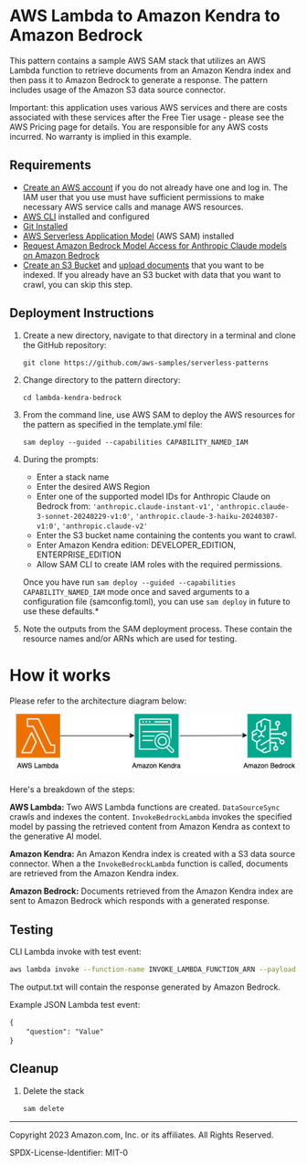 # AWS Lambda to Amazon Kendra to Amazon Bedrock

This pattern contains a sample AWS SAM stack that utilizes an AWS Lambda function to retrieve documents from an Amazon Kendra index and then pass it to Amazon Bedrock to generate a response. The pattern includes usage of the Amazon S3 data source connector. 

Important: this application uses various AWS services and there are costs associated with these services after the Free Tier usage - please see the AWS Pricing page for details. You are responsible for any AWS costs incurred. No warranty is implied in this example.

## Requirements
* [Create an AWS account](https://portal.aws.amazon.com/gp/aws/developer/registration/index.html) if you do not already have one and log in. The IAM user that you use must have sufficient permissions to make necessary AWS service calls and manage AWS resources.
* [AWS CLI](https://docs.aws.amazon.com/cli/latest/userguide/install-cliv2.html) installed and configured
* [Git Installed](https://git-scm.com/book/en/v2/Getting-Started-Installing-Git)
* [AWS Serverless Application Model](https://docs.aws.amazon.com/serverless-application-model/latest/developerguide/serverless-sam-cli-install.html) (AWS SAM) installed
* [Request Amazon Bedrock Model Access for Anthropic Claude models on Amazon Bedrock](https://docs.aws.amazon.com/bedrock/latest/userguide/model-access.html)
* [Create an S3 Bucket](https://docs.aws.amazon.com/AmazonS3/latest/userguide/creating-bucket.html) and [upload documents](https://docs.aws.amazon.com/AmazonS3/latest/userguide/upload-objects.html) that you want to be indexed. If you already have an S3 bucket with data that you want to crawl, you can skip this step.

## Deployment Instructions
1. Create a new directory, navigate to that directory in a terminal and clone the GitHub repository:
    ```
    git clone https://github.com/aws-samples/serverless-patterns
    ```
1. Change directory to the pattern directory:
    ```
    cd lambda-kendra-bedrock
    ```
1. From the command line, use AWS SAM to deploy the AWS resources for the pattern as specified in the template.yml file:
    ```
    sam deploy --guided --capabilities CAPABILITY_NAMED_IAM
    ```
1. During the prompts:

    * Enter a stack name
    * Enter the desired AWS Region
    * Enter one of the supported model IDs for Anthropic Claude on Bedrock from: `'anthropic.claude-instant-v1'`, `'anthropic.claude-3-sonnet-20240229-v1:0'`, `'anthropic.claude-3-haiku-20240307-v1:0'`, `'anthropic.claude-v2'`
    * Enter the S3 bucket name containing the contents you want to crawl. 
    * Enter Amazon Kendra edition: DEVELOPER_EDITION, ENTERPRISE_EDITION
    * Allow SAM CLI to create IAM roles with the required permissions.

    Once you have run `sam deploy --guided --capabilities CAPABILITY_NAMED_IAM` mode once and saved arguments to a configuration file (samconfig.toml), you can use `sam deploy` in future to use these defaults.*

1. Note the outputs from the SAM deployment process. These contain the resource names and/or ARNs which are used for testing.

# How it works
Please refer to the architecture diagram below:

![End to End Architecture](images/architecture.png)

Here's a breakdown of the steps:

**AWS Lambda:** Two AWS Lambda functions are created. `DataSourceSync` crawls and indexes the content. `InvokeBedrockLambda` invokes the specified model by passing the retrieved content from Amazon Kendra as context to the generative AI model.

**Amazon Kendra:** An Amazon Kendra index is created with a S3 data source connector. When a the `InvokeBedrockLambda` function is called, documents are retrieved from the Amazon Kendra index.

**Amazon Bedrock:** Documents retrieved from the Amazon Kendra index are sent to Amazon Bedrock which responds with a generated response.

## Testing

CLI Lambda invoke with test event:

```bash
aws lambda invoke --function-name INVOKE_LAMBDA_FUNCTION_ARN --payload '{"question": "Value" }' output.txt
```

The output.txt will contain the response generated by Amazon Bedrock.

Example JSON Lambda test event:

```
{
    "question": "Value"
}
```

## Cleanup

1. Delete the stack
    ```bash
    sam delete
    ```
----
Copyright 2023 Amazon.com, Inc. or its affiliates. All Rights Reserved.

SPDX-License-Identifier: MIT-0